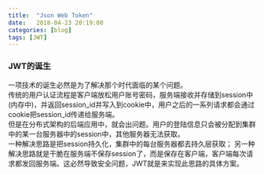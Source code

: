 ```yaml
---
title:  "Json Web Token"
date:   2018-04-23 20:19:00
categories: [blog]
tags: [JWT]
---
```


### JWT的诞生
一项技术的诞生必然是为了解决那个时代面临的某个问题。  
传统的用户认证流程是客户端放松用户账号密码，服务端接收并存储到session中(内存中)，并返回session_id并写入到cookie中，用户之后的一系列请求都会通过cookie把session_id传递给服务端。  
但是在分布式架构的后端应用中，就会出问题。用户的登陆信息只会被分配到集群中的某一台服务器中的session中，其他服务器无法获取。  
一种解决思路是把session持久化，集群中的每台服务器都去持久层获取；
另一种解决思路就是干脆在服务端不保存session了，而是保存在客户端，客户端每次请求都发回服务端。这必然导致安全问题，JWT就是来实现此思路的具体方案。

[1]: http://www.ruanyifeng.com/blog/2018/07/json_web_token-tutorial.html